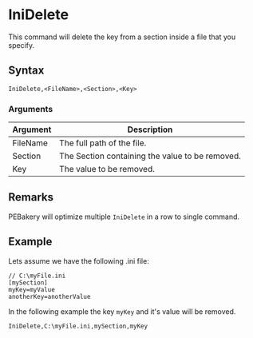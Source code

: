# IniDelete

This command will delete the key from a section inside a file that you specify.

## Syntax

```pebakery
IniDelete,<FileName>,<Section>,<Key>
```

### Arguments

| Argument | Description |
| --- | --- |
| FileName | The full path of the file. |
| Section | The Section containing the value to be removed. |
| Key | The value to be removed.|

## Remarks

PEBakery will optimize multiple `IniDelete` in a row to single command.

## Example

Lets assume we have the following .ini file:

```pebakery
// C:\myFile.ini
[mySection]
myKey=myValue
anotherKey=anotherValue
```

In the following example the key `myKey` and it's value will be removed.

```pebakery
IniDelete,C:\myFile.ini,mySection,myKey
```